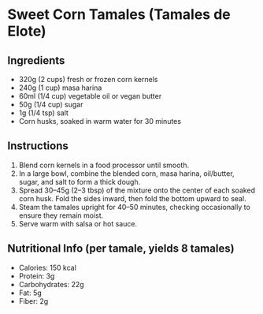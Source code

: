 # Sweet Corn Tamales (Tamales de Elote)

## Ingredients
- 320g (2 cups) fresh or frozen corn kernels  
- 240g (1 cup) masa harina  
- 60ml (1/4 cup) vegetable oil or vegan butter  
- 50g (1/4 cup) sugar  
- 1g (1/4 tsp) salt  
- Corn husks, soaked in warm water for 30 minutes  

## Instructions
1. Blend corn kernels in a food processor until smooth.
2. In a large bowl, combine the blended corn, masa harina, oil/butter, sugar, and salt to form a thick dough.
3. Spread 30–45g (2–3 tbsp) of the mixture onto the center of each soaked corn husk. Fold the sides inward, then fold the bottom upward to seal.
4. Steam the tamales upright for 40–50 minutes, checking occasionally to ensure they remain moist.
5. Serve warm with salsa or hot sauce.

## Nutritional Info (per tamale, yields 8 tamales)
- Calories: 150 kcal  
- Protein: 3g  
- Carbohydrates: 22g  
- Fat: 5g  
- Fiber: 2g